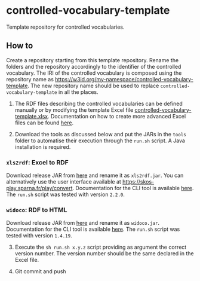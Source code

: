 # controlled-vocabulary-template

Template repository for controlled vocabularies.

## How to

Create a repository starting from this template repository. Rename the folders and the repository accordingly to the identifier of the controlled vocabulary. The IRI of the controlled vocabulary is composed using the repository name as https://w3id.org/my-namespace/controlled-vocabulary-template. The new repository name should be used to replace `controlled-vocabulary-template` in all the places.

1. The RDF files describing the controlled vocabularies can be defined manually or by modifying the template Excel file [controlled-vocabulary-template.xlsx](.controlled-vocabulary-template/controlled-vocabulary-template.xlsx). Documentation on how to create more advanced Excel files can be found [here](https://xls2rdf.sparna.fr/rest/doc.html).

2. Download the tools as discussed below and put the JARs in the `tools` folder to automatise their execution through the `run.sh` script. A Java installation is required.

### `xls2rdf`: Excel to RDF
Download release JAR from [here](https://github.com/sparna-git/xls2rdf/releases) and rename it as `xls2rdf.jar`. You can alternatively use the user interface available at https://skos-play.sparna.fr/play/convert. Documentation for the CLI tool is available [here](https://github.com/sparna-git/xls2rdf/wiki/Command-line-Excel-to-RDF-conversion). The `run.sh` script was tested with version `2.2.0`.

### `widoco`: RDF to HTML
Download release JAR from [here](https://github.com/dgarijo/Widoco/releases) and rename it as `widoco.jar`. Documentation for the CLI tool is available [here](https://github.com/dgarijo/Widoco#how-to-use-widoco). The `run.sh` script was tested with version `1.4.19`.

3. Execute the `sh run.sh x.y.z` script providing as argument the correct version number. The version number should be the same declared in the Excel file.

4. Git commit and push
